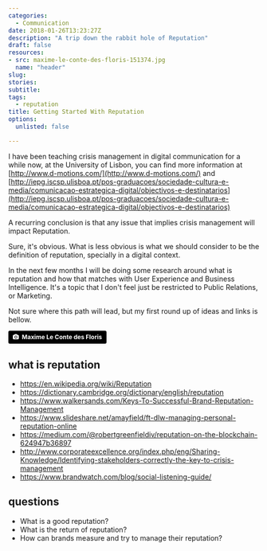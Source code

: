 ```yaml
---
categories: 
  - Communication
date: 2018-01-26T13:23:27Z
description: "A trip down the rabbit hole of Reputation"
draft: false
resources: 
- src: maxime-le-conte-des-floris-151374.jpg
  name: "header"
slug:
stories: 
subtitle: 
tags: 
  - reputation
title: Getting Started With Reputation
options:
  unlisted: false

---
```


I have been teaching crisis management in digital communication for a while now, at the University of Lisbon, you can find more information at [http://www.d-motions.com/](http://www.d-motions.com/) and [http://iepg.iscsp.ulisboa.pt/pos-graduacoes/sociedade-cultura-e-media/comunicacao-estrategica-digital/objectivos-e-destinatarios](http://iepg.iscsp.ulisboa.pt/pos-graduacoes/sociedade-cultura-e-media/comunicacao-estrategica-digital/objectivos-e-destinatarios)

A recurring conclusion is that any issue that implies crisis management will impact Reputation. 

Sure, it's obvious. What is less obvious is what we should consider to be the definition of reputation, specially in a digital context.

In the next few months I will be doing some research around what is reputation and how that matches with User Experience and Business Intelligence. It's a topic that I don't feel just be restricted to Public Relations, or Marketing. 

Not sure where this path will lead, but my first round up of ideas and links is bellow. 

<a style="background-color:black;color:white;text-decoration:none;padding:4px 6px;font-family:-apple-system, BlinkMacSystemFont, &quot;San Francisco&quot;, &quot;Helvetica Neue&quot;, Helvetica, Ubuntu, Roboto, Noto, &quot;Segoe UI&quot;, Arial, sans-serif;font-size:12px;font-weight:bold;line-height:1.2;display:inline-block;border-radius:3px;" href="https://unsplash.com/@mlcdf?utm_medium=referral&amp;utm_campaign=photographer-credit&amp;utm_content=creditBadge" target="_blank" rel="noopener noreferrer" title="Download free do whatever you want high-resolution photos from Maxime Le Conte des Floris"><span style="display:inline-block;padding:2px 3px;"><svg xmlns="http://www.w3.org/2000/svg" style="height:12px;width:auto;position:relative;vertical-align:middle;top:-1px;fill:white;" viewBox="0 0 32 32"><title>unsplash-logo</title><path d="M20.8 18.1c0 2.7-2.2 4.8-4.8 4.8s-4.8-2.1-4.8-4.8c0-2.7 2.2-4.8 4.8-4.8 2.7.1 4.8 2.2 4.8 4.8zm11.2-7.4v14.9c0 2.3-1.9 4.3-4.3 4.3h-23.4c-2.4 0-4.3-1.9-4.3-4.3v-15c0-2.3 1.9-4.3 4.3-4.3h3.7l.8-2.3c.4-1.1 1.7-2 2.9-2h8.6c1.2 0 2.5.9 2.9 2l.8 2.4h3.7c2.4 0 4.3 1.9 4.3 4.3zm-8.6 7.5c0-4.1-3.3-7.5-7.5-7.5-4.1 0-7.5 3.4-7.5 7.5s3.3 7.5 7.5 7.5c4.2-.1 7.5-3.4 7.5-7.5z"></path></svg></span><span style="display:inline-block;padding:2px 3px;">Maxime Le Conte des Floris</span></a>

## what is reputation

- https://en.wikipedia.org/wiki/Reputation
- https://dictionary.cambridge.org/dictionary/english/reputation
- https://www.walkersands.com/Keys-To-Successful-Brand-Reputation-Management
- https://www.slideshare.net/amayfield/ft-dlw-managing-personal-reputation-online
- https://medium.com/@robertgreenfieldiv/reputation-on-the-blockchain-624947b36897
- http://www.corporateexcellence.org/index.php/eng/Sharing-Knowledge/Identifying-stakeholders-correctly-the-key-to-crisis-management
- https://www.brandwatch.com/blog/social-listening-guide/

## questions

- What is a good reputation?
- What is the return of reputation?
- How can brands measure and try to manage their reputation?